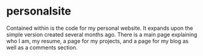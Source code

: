 # personalsite
Contained within is the code for my personal website.  It expands upon the simple version created several months ago.  There is a main page explaining who I am, my resume, a page for my projects, and a page for my blog as well as a comments section.  
